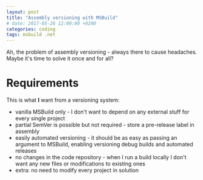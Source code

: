 ```yaml
---
layout: post
title: "Assembly versioning with MSBuild"
# date: 2017-05-26 12:00:00 +0200
categories: coding
tags: msbuild .net
---
```


Ah, the problem of assembly versioning - always there to cause headaches. Maybe it's time to solve it once and for all?

# Requirements
This is what **I** want from a versioning system:

- vanilla MSBuild only - I don't want to depend on any external stuff for every single project
- partial SemVer is possible but not required - store a pre-release label in assembly
- easily automated versioning - it should be as easy as passing an argument to MSBuild, enabling versioning debug builds and automated releases
- no changes in the code repository - when I run a build locally I don't want any new files or modifications to existing ones
- extra: no need to modify every project in solution
